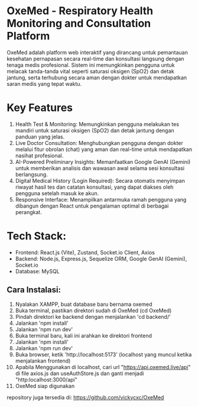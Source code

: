# OxeMed - Respiratory Health Monitoring and Consultation Platform

OxeMed adalah platform web interaktif yang dirancang untuk pemantauan kesehatan pernapasan secara real-time dan konsultasi langsung dengan tenaga medis profesional. Sistem ini memungkinkan pengguna untuk melacak tanda-tanda vital seperti saturasi oksigen (SpO2) dan detak jantung, serta terhubung secara aman dengan dokter untuk mendapatkan saran medis yang tepat waktu.

# Key Features
1. Health Test & Monitoring: Memungkinkan pengguna melakukan tes mandiri untuk saturasi oksigen (SpO2) dan detak jantung dengan panduan yang jelas.
2. Live Doctor Consultation: Menghubungkan pengguna dengan dokter melalui fitur obrolan (chat) yang aman dan real-time untuk mendapatkan nasihat profesional.
3. AI-Powered Preliminary Insights: Memanfaatkan Google GenAI (Gemini) untuk memberikan analisis dan wawasan awal selama sesi konsultasi berlangsung.
4. Digital Medical History (Login Required): Secara otomatis menyimpan riwayat hasil tes dan catatan konsultasi, yang dapat diakses oleh pengguna setelah masuk ke akun.
5. Responsive Interface: Menampilkan antarmuka ramah pengguna yang dibangun dengan React untuk pengalaman optimal di berbagai perangkat.

# Tech Stack:
- Frontend: React.js (Vite), Zustand, Socket.io Client, Axios
- Backend: Node.js, Express.js, Sequelize ORM, Google GenAI (Gemini), Socket.io
- Database: MySQL

## Cara Instalasi:

1. Nyalakan XAMPP, buat database baru bernama oxemed
2. Buka terminal, pastikan direktori sudah di OxeMed (cd OxeMed)
3. Pindah direktori ke backend dengan menjalankan 'cd backend/'
4. Jalankan 'npm install'
5. Jalankan 'npm run dev'
6. Buka terminal baru, kali ini arahkan ke direktori frontend
7. Jalankan 'npm install'
8. Jalankan 'npm run dev'
9. Buka browser, ketik 'http://localhost:5173' (localhost yang muncul ketika menjalankan frontend)
10. Apabila Menggunakan di localhost, cari url "https://api.oxemed.live/api" di file axios.js dan useAuthStore.js dan ganti menjadi "http:localhost:3000/api"
11. OxeMed siap digunakan

repository juga tersedia di: https://github.com/vickycxc/OxeMed
